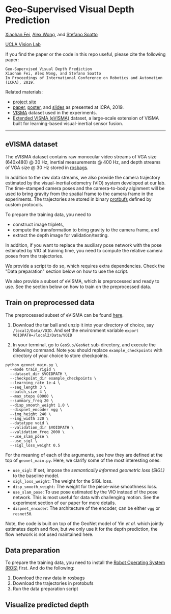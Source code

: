 # Geo-Supervised Visual Depth Prediction

[Xiaohan Fei](https://feixh.github.io), [Alex Wong](http://web.cs.ucla.edu/~alexw/), and [Stefano Soatto](http://web.cs.ucla.edu/~soatto/)

[UCLA Vision Lab](http://vision.ucla.edu/)


If you find the paper or the code in this repo useful, please cite the following paper:

```
Geo-Supervised Visual Depth Prediction
Xiaohan Fei, Alex Wong, and Stefano Soatto
In Proceedings of International Conference on Robotics and Automation (ICRA), 2019.
```

Related materials:
- [project site](https://feixh.github.io/projects/icra19/index.html)
- [paper][icra19_paper], [poster][icra19_poster], and [slides][icra19_slides] as presented at ICRA, 2019.
- [VISMA](https://github.com/feixh/VISMA) dataset used in the experiments.
- [Extended VISMA (eVISMA)]() dataset, a large-scale extension of VISMA built for learning-based visual-inertial sensor fusion.

[icra19_paper]: https://arxiv.org/abs/1807.11130v3.pdf
[icra19_poster]: {{site.url}}/empty.html
[icra19_slides]: {{site.url}}/empty.html
[icra19_code]: https://github.com/feixh/GeoSup

---

## eVISMA dataset

The eVISMA dataset contains raw monocular video streams of VGA size (640x480) @ 30 Hz, inertial measurements @ 400 Hz, and depth streams of VGA size @ 30 Hz stored in [rosbags](http://wiki.ros.org/rosbag). 

In addition to the raw data streams, we also provide the camera trajectory estimated by the visual-inertial odometry (VIO) system developed at our lab. The time-stamped camera poses and the camera-to-body alginment will be used to bring gravity from the spatial frame to the camera frame in the experiments. The trajectories are stored in binary [protbufs](https://developers.google.com/protocol-buffers/) defined by custom protocols.

To prepare the training data, you need to 
- construct image triplets,
- compute the transformation to bring gravity to the camera frame, and 
- extract the depth image for validation/testing.
 
In addition, if you want to replace the auxiliary pose network with the pose estimated by VIO at training time, you need to compute the relative camera poses from the trajectories.

We provide a script to do so, which requires extra dependencies. Check the "Data preparation" section below on how to use the script.

We also provide a subset of eVISMA, which is preprocessed and ready to use. See the section below on how to train on the preprocessed data.

## Train on preprocessed data

The preprocessed subset of eVISMA can be found [here]().
1. Download the tar ball and unzip it into your directory of choice, say `/local2/Data/VOID`. And set the environment variable `export VOIDPATH=/local2/Data/VOID`


4. In your terminal, go to `GeoSup/GeoNet` sub-directory, and execute the following command. Note you should replace `example_checkpoints` with directory of your choice to store checkpoints.

```
python geonet_main.py \
  --mode train_rigid \
  --dataset_dir $VOIDPATH \
  --checkpoint_dir example_checkpoints \
  --learning_rate 1e-4 \
  --seq_length 3 \
  --batch_size 4 \
  --max_steps 80000 \
  --summary_freq 20 \
  --disp_smooth_weight 1.0 \
  --dispnet_encoder vgg \
  --img_height 240 \
  --img_width 320 \
  --datatype void \
  --validation_dir $VOIDPATH \
  --validation_freq 2000 \
  --use_slam_pose \
  --use_sigl \
  --sigl_loss_weight 0.5
```

For the meaning of each of the arguments, see how they are defined at the top of `geonet_main.py`. Here, we clarify some of the most interesting ones:
- `use_sigl`: If set, impose the *semantically informed geometric loss (SIGL)* to the baseline model.
- `sigl_loss_weight`: The weight for the SIGL loss.
- `disp_smooth_weight`: The weight for the piece-wise smoothness loss.
- `use_slam_pose`: To use pose estimated by the VIO instead of the pose network. This is most useful for data with challenging motion. See the experiment section of our paper for more details.
- `dispnet_encoder`: The architecture of the encoder, can be either `vgg` or `resnet50`.

Note, the code is built on top of the GeoNet model of Yin *et al.* which jointly estimates depth and flow, but we only use it for the depth prediction, the flow network is not used maintained here.

## Data preparation

To prepare the training data, you need to install the [Robot Operating System (ROS)](http://www.ros.org/) first. And do the following:

1. Download the raw data in rosbags
2. Download the trajectories in protobufs
3. Run the data preparation script


## Visualize predicted depth


